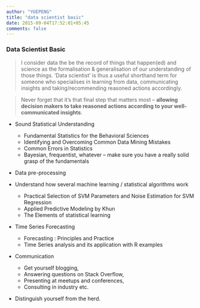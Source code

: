 ```yaml
---
author: "YUEPENG"
title: "data scientist basic"
date: 2015-09-04T17:52:01+05:45
comments: false
---
```


### Data Scientist Basic

> I consider data the be the record of things that happen(ed) and science as the formalisation & generalisation of our understanding of those things. ‘Data scientist’ is thus a useful shorthand term for someone who specialises in learning from data, communicating insights and taking/recommending reasoned actions accordingly.

> Never forget that it’s that final step that matters most – **allowing decision makers to take reasoned actions according to your well-communicated insights**.

* Sound Statistical Understanding
	* Fundamental Statistics for the Behavioral Sciences
	* Identifying and Overcoming Common Data Mining Mistakes
	* Common Errors in Statistics
	* Bayesian, frequentist, whatever – make sure you have a really solid grasp of the fundamentals


* Data pre-processing

* Understand how several machine learning / statistical algorithms work
	* Practical Selection of SVM Parameters and Noise Estimation for SVM Regression
	* Applied Predictive Modeling by Khun
	* The Elements of statistical learning


* Time Series Forecasting
	* Forecasting :  Principles and Practice 
	* Time Series analysis and its application with R examples

* Communication
	* Get yourself blogging, 
	* Answering questions on Stack Overflow, 
	* Presenting at meetups and conferences, 
	* Consulting in industry etc. 

* Distinguish yourself from the herd.





